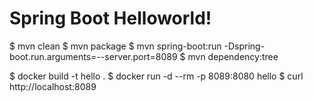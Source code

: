 # Spring Boot Helloworld!

$ mvn clean
$ mvn package
$ mvn spring-boot:run -Dspring-boot.run.arguments=--server.port=8089
$ mvn dependency:tree

$ docker build -t hello .
$ docker run -d --rm -p 8089:8080 hello
$ curl http://localhost:8089
